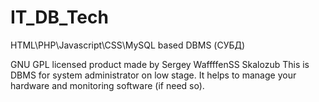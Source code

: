 # IT_DB_Tech
HTML\PHP\Javascript\CSS\MySQL based DBMS (СУБД)


GNU GPL licensed product
made by Sergey WaffffenSS Skalozub
This is DBMS for system administrator on low stage.
It helps to manage your hardware and monitoring software (if need so).
